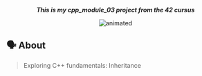 <p align="center">
	<b><i>This is my cpp_module_03 project from the 42 cursus</i></b><br>
</p>
<div align="center">
  <img src="https://media.giphy.com/media/3oEjI1erPMTMBFmNHi/giphy.gif" alt="animated" />
</div>

## 🗣️ About
>Exploring C++ fundamentals: Inheritance

